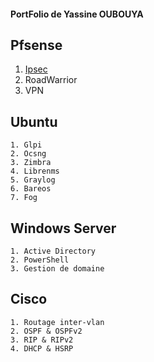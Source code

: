 #### PortFolio de Yassine OUBOUYA
## Pfsense

1. [Ipsec](pfsense/ipsec.md)
2. RoadWarrior
3. VPN

## Ubuntu

    1. Glpi
    2. Ocsng
    3. Zimbra
    4. Librenms
    5. Graylog
    6. Bareos
    7. Fog

## Windows Server

    1. Active Directory
    2. PowerShell
    3. Gestion de domaine


## Cisco

    1. Routage inter-vlan
    2. OSPF & OSPFv2
    3. RIP & RIPv2
    4. DHCP & HSRP
